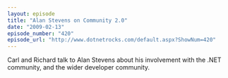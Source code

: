 ```yaml
---
layout: episode
title: "Alan Stevens on Community 2.0"
date: "2009-02-13"
episode_number: "420"
episode_url: "http://www.dotnetrocks.com/default.aspx?ShowNum=420"
---
```


Carl and Richard talk to Alan Stevens about his involvement with the .NET community, and the wider developer community.
